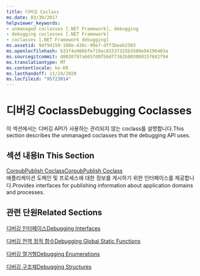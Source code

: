 ```yaml
---
title: 디버깅 Coclass
ms.date: 03/30/2017
helpviewer_keywords:
- unmanaged coclasses [.NET Framework], debugging
- debugging coclasses [.NET Framework]
- coclasses [.NET Framework debugging]
ms.assetid: 94f94159-108e-436c-99e7-dff3beeb2503
ms.openlocfilehash: b33f4a906bfe719ac81537325b3509e94196403a
ms.sourcegitcommit: d8020797a6657d0fbbdff362b80300815f682f94
ms.translationtype: MT
ms.contentlocale: ko-KR
ms.lasthandoff: 11/24/2020
ms.locfileid: "95723014"
---
```

# <a name="debugging-coclasses"></a><span data-ttu-id="be2dd-102">디버깅 Coclass</span><span class="sxs-lookup"><span data-stu-id="be2dd-102">Debugging Coclasses</span></span>

<span data-ttu-id="be2dd-103">이 섹션에서는 디버깅 API가 사용하는 관리되지 않는 coclass를 설명합니다.</span><span class="sxs-lookup"><span data-stu-id="be2dd-103">This section describes the unmanaged coclasses that the debugging API uses.</span></span>  
  
## <a name="in-this-section"></a><span data-ttu-id="be2dd-104">섹션 내용</span><span class="sxs-lookup"><span data-stu-id="be2dd-104">In This Section</span></span>  

 [<span data-ttu-id="be2dd-105">CorpubPublish Coclass</span><span class="sxs-lookup"><span data-stu-id="be2dd-105">CorpubPublish Coclass</span></span>](corpubpublish-coclass.md)  
 <span data-ttu-id="be2dd-106">애플리케이션 도메인 및 프로세스에 대한 정보를 게시하기 위한 인터페이스를 제공합니다.</span><span class="sxs-lookup"><span data-stu-id="be2dd-106">Provides interfaces for publishing information about application domains and processes.</span></span>  
  
## <a name="related-sections"></a><span data-ttu-id="be2dd-107">관련 단원</span><span class="sxs-lookup"><span data-stu-id="be2dd-107">Related Sections</span></span>  

 [<span data-ttu-id="be2dd-108">디버깅 인터페이스</span><span class="sxs-lookup"><span data-stu-id="be2dd-108">Debugging Interfaces</span></span>](debugging-interfaces.md)  
  
 [<span data-ttu-id="be2dd-109">디버깅 전역 정적 함수</span><span class="sxs-lookup"><span data-stu-id="be2dd-109">Debugging Global Static Functions</span></span>](debugging-global-static-functions.md)  
  
 [<span data-ttu-id="be2dd-110">디버깅 열거형</span><span class="sxs-lookup"><span data-stu-id="be2dd-110">Debugging Enumerations</span></span>](debugging-enumerations.md)  
  
 [<span data-ttu-id="be2dd-111">디버깅 구조체</span><span class="sxs-lookup"><span data-stu-id="be2dd-111">Debugging Structures</span></span>](debugging-structures.md)
